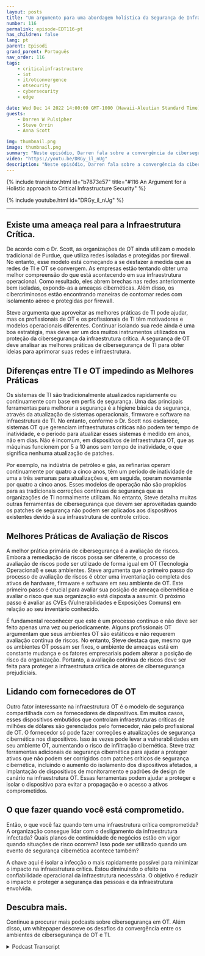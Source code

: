```yaml
---
layout: posts
title: "Um argumento para uma abordagem holística da Segurança de Infraestruturas Críticas."
number: 116
permalink: episode-EDT116-pt
has_children: false
lang: pt
parent: Episodi
grand_parent: Português
nav_order: 116
tags:
    - criticalinfrastructure
    - iot
    - it/otconvergence
    - otsecurity
    - cybersecurity
    - edge

date: Wed Dec 14 2022 14:00:00 GMT-1000 (Hawaii-Aleutian Standard Time)
guests:
    - Darren W Pulsipher
    - Steve Orrin
    - Anna Scott

img: thumbnail.png
image: thumbnail.png
summary: "Neste episódio, Darren fala sobre a convergência da cibersegurança OT e TI com o especialista em segurança Steve Orrin e a especialista em OT industrial, Dra. Anna Scott."
video: "https://youtu.be/DRGy_il_nUg"
description: "Neste episódio, Darren fala sobre a convergência da cibersegurança OT e TI com o especialista em segurança Steve Orrin e a especialista em OT industrial, Dra. Anna Scott."
---
```


<div>
{% include transistor.html id="b7873e57" title="#116 An Argument for a Holistic approach to Critical Infrastructure Security" %}

{% include youtube.html id="DRGy_il_nUg" %}
</div>

---

## Existe uma ameaça real para a Infraestrutura Crítica.

De acordo com o Dr. Scott, as organizações de OT ainda utilizam o modelo tradicional de Purdue, que utiliza redes isoladas e protegidas por firewall. No entanto, esse modelo está começando a se desfazer à medida que as redes de TI e OT se convergem. As empresas estão tentando obter uma melhor compreensão do que está acontecendo em sua infraestrutura operacional. Como resultado, eles abrem brechas nas redes anteriormente bem isoladas, expondo-as a ameaças cibernéticas. Além disso, os cibercriminosos estão encontrando maneiras de contornar redes com isolamento aéreo e protegidas por firewall.

Steve argumenta que aproveitar as melhores práticas de TI pode ajudar, mas os profissionais de OT e os profissionais de TI têm motivadores e modelos operacionais diferentes. Continuar isolando sua rede ainda é uma boa estratégia, mas deve ser um dos muitos instrumentos utilizados na proteção da cibersegurança da infraestrutura crítica. A segurança de OT deve analisar as melhores práticas de cibersegurança de TI para obter ideias para aprimorar suas redes e infraestrutura.

## Diferenças entre TI e OT impedindo as Melhores Práticas

Os sistemas de TI são tradicionalmente atualizados rapidamente ou continuamente com base em perfis de segurança. Uma das principais ferramentas para melhorar a segurança é a higiene básica de segurança, através da atualização de sistemas operacionais, firmware e software na infraestrutura de TI. No entanto, conforme o Dr. Scott nos esclarece, sistemas OT que gerenciam infraestruturas críticas não podem ter tempo de inatividade, e o período para atualizar esses sistemas é medido em anos, não em dias. Não é incomum, em dispositivos de infraestrutura OT, que as máquinas funcionem por 5 a 10 anos sem tempo de inatividade, o que significa nenhuma atualização de patches.

Por exemplo, na indústria de petróleo e gás, as refinarias operam continuamente por quatro a cinco anos, têm um período de inatividade de uma a três semanas para atualizações e, em seguida, operam novamente por quatro a cinco anos. Esses modelos de operação não são propícios para as tradicionais correções contínuas de segurança que as organizações de TI normalmente utilizam. No entanto, Steve detalha muitas outras ferramentas de cibersegurança que devem ser aproveitadas quando os patches de segurança não podem ser aplicados aos dispositivos existentes devido à sua infraestrutura de controle crítico.

## Melhores Práticas de Avaliação de Riscos

A melhor prática primária de cibersegurança é a avaliação de riscos. Embora a remediação de riscos possa ser diferente, o processo de avaliação de riscos pode ser utilizado de forma igual em OT (Tecnologia Operacional) e seus ambientes. Steve argumenta que o primeiro passo do processo de avaliação de riscos é obter uma inventariação completa dos ativos de hardware, firmware e software em seu ambiente de OT. Este primeiro passo é crucial para avaliar sua posição de ameaça cibernética e avaliar o risco que sua organização está disposta a assumir. O próximo passo é avaliar as CVEs (Vulnerabilidades e Exposições Comuns) em relação ao seu inventário conhecido.

É fundamental reconhecer que este é um processo contínuo e não deve ser feito apenas uma vez ou periodicamente. Alguns profissionais OT argumentam que seus ambientes OT são estáticos e não requerem avaliação contínua de riscos. No entanto, Steve destaca que, mesmo que os ambientes OT possam ser fixos, o ambiente de ameaças está em constante mudança e os fatores empresariais podem alterar a posição de risco da organização. Portanto, a avaliação contínua de riscos deve ser feita para proteger a infraestrutura crítica de atores de cibersegurança prejudiciais.

## Lidando com fornecedores de OT

Outro fator interessante na infraestrutura OT é o modelo de segurança compartilhada com os fornecedores de dispositivos. Em muitos casos, esses dispositivos embutidos que controlam infraestruturas críticas de milhões de dólares são gerenciados pelo fornecedor, não pelo profissional de OT. O fornecedor só pode fazer correções e atualizações de segurança cibernética nos dispositivos. Isso às vezes pode levar a vulnerabilidades em seu ambiente OT, aumentando o risco de infiltração cibernética. Steve traz ferramentas adicionais de segurança cibernética para ajudar a proteger ativos que não podem ser corrigidos com patches críticos de segurança cibernética, incluindo o aumento do isolamento dos dispositivos afetados, a implantação de dispositivos de monitoramento e padrões de design de canário na infraestrutura OT. Essas ferramentas podem ajudar a proteger e isolar o dispositivo para evitar a propagação e o acesso a ativos comprometidos.

## O que fazer quando você está comprometido.

Então, o que você faz quando tem uma infraestrutura crítica comprometida? A organização consegue lidar com o desligamento da infraestrutura infectada? Quais planos de continuidade de negócios estão em vigor quando situações de risco ocorrem? Isso pode ser utilizado quando um evento de segurança cibernética acontece também?

A chave aqui é isolar a infecção o mais rapidamente possível para minimizar o impacto na infraestrutura crítica. Estou diminuindo o efeito na confiabilidade operacional da infraestrutura necessária. O objetivo é reduzir o impacto e proteger a segurança das pessoas e da infraestrutura envolvida.

## Descubra mais.

Continue a procurar mais podcasts sobre cibersegurança em OT. Além disso, um whitepaper descreve os desafios da convergência entre os ambientes de cibersegurança de OT e TI.



<details>
<summary> Podcast Transcript </summary>

<p></p>

</details>
